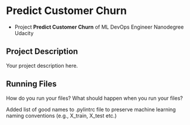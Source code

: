 # Predict Customer Churn

- Project **Predict Customer Churn** of ML DevOps Engineer Nanodegree Udacity

## Project Description
Your project description here.


## Running Files
How do you run your files? What should happen when you run your files?

Added list of good names to .pylintrc file to preserve machine learning naming conventions (e.g., X_train, X_test etc.)
